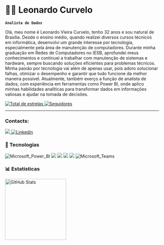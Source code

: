 # 👨‍💻 Leonardo Curvelo

**`Analista de Dados`**

Olá, meu nome é Leonardo Vieira Curvelo, tenho 32 anos e sou natural de Brasília. Desde o ensino médio, quando realizei diversos cursos técnicos em informática, desenvolvi um grande interesse por tecnologia, especialmente pela área de manutenção de computadores. Durante minha graduação em Redes de Computadores no IESB, aprofundei meus conhecimentos e continuei a trabalhar com manutenção de sistemas e hardware, sempre buscando soluções eficientes para problemas técnicos. Minha paixão por tecnologia vai além de apenas usar, pois adoro solucionar falhas, otimizar o desempenho e garantir que tudo funcione da melhor maneira possível. Atualmente, também exerço a função de analista de dados, com experiência em ferramentas como Power BI, onde aplico minhas habilidades analíticas para transformar dados em informações valiosas e ajudar na tomada de decisões.

<p align="left">    <a href="https://github.com/AnaRibeiroL?tab=repositories&sort=stargazers">        <img 
            alt="Total de estrelas" 
            title="Total de estrelas GitHub" 
            src="https://custom-icon-badges.demolab.com/github/stars/leovcurvelo?color=55960c&style=for-the-badge&labelColor=488207&logo=star&label=estrelas"        />
    </a>
    <a href="https://github.com/AnaRibeiroL?tab=followers">        <img 
            alt="Seguidores" 
            title="Me siga no GitHub" 
            src="https://custom-icon-badges.demolab.com/github/followers/leovcurvelo?color=236ad3&labelColor=1155ba&style=for-the-badge&logo=github&label=Seguidores&logoColor=white"        />
    </a>
</p>

---

### Contacts:

<a href = "mailto: leonardovcurvelo@gmail.com"><img loading="lazy" src="https://img.shields.io/badge/Gmail-D14836?style=for-the-badge&logo=gmail&logoColor=white" target="_blank"> [![Linkedin](https://img.shields.io/badge/LinkedIn-0077B5?style=for-the-badge&logo=linkedin&logoColor=white)](https://www.linkedin.com/in/leonardo-curvelo-337254a0/)

### 🤖 Tecnologias

<img alt="Microsoft_Power_BI" src="https://img.shields.io/badge/Power_BI-FFB848?style=for-the-badge&logo=powerbi&logoColor=white" /> <img src="https://img.shields.io/badge/Microsoft_Excel-217346?style=for-the-badge&logo=microsoft-excel&logoColor=white" /> <img src="https://img.shields.io/badge/Microsoft_Word-2B579A?style=for-the-badge&logo=microsoft-word&logoColor=white" /> <img src="https://img.shields.io/badge/Microsoft_PowerPoint-B7472A?style=for-the-badge&logo=microsoft-powerpoint&logoColor=white" /> <img src="https://img.shields.io/badge/LibreOffice-18A303?style=for-the-badge&logo=LibreOffice&logoColor=white" /> <img alt="Microsoft_Teams" src="https://img.shields.io/badge/Microsoft_Teams-6264A7?style=for-the-badge&logo=microsoft-teams&logoColor=white" />

### 📊 Estatísticas

<p>
  <img 
    align="left" 
    alt="GitHub Stats" 
    height="200" 
    style="padding-right: 10px;" 
    src="https://github-readme-stats.vercel.app/api?username=Leovcurvelo&show_icons=true&theme=tokyonight&include_all_commits=true&locale=pt-br" 
  />
</p>
